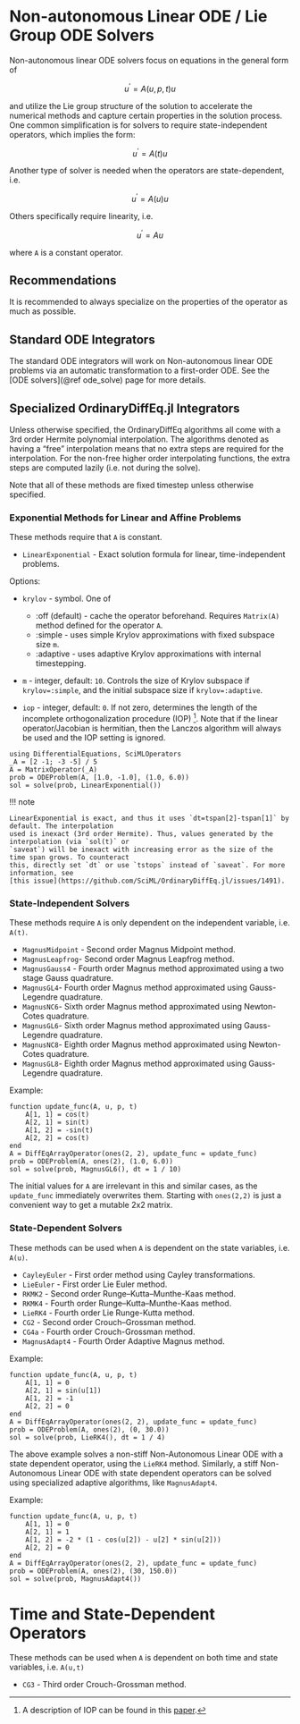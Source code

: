 # Non-autonomous Linear ODE / Lie Group ODE Solvers

Non-autonomous linear ODE solvers focus on equations in the general form of

```math
u^\prime = A(u,p,t)u
```

and utilize the Lie group structure of the solution to accelerate the numerical
methods and capture certain properties in the solution process. One common simplification
is for solvers to require state-independent operators, which implies the form:

```math
u^\prime = A(t)u
```

Another type of solver is needed when the operators are state-dependent, i.e.

```math
u^\prime = A(u)u
```

Others specifically require linearity, i.e.

```math
u^\prime = Au
```

where ``A`` is a constant operator.

## Recommendations

It is recommended to always specialize on the properties of the operator as much as possible.

## Standard ODE Integrators

The standard ODE integrators will work on Non-autonomous linear ODE problems via an
automatic transformation to a first-order ODE. See the [ODE solvers](@ref ode_solve)
page for more details.

## Specialized OrdinaryDiffEq.jl Integrators

Unless otherwise specified, the OrdinaryDiffEq algorithms all come with a
3rd order Hermite polynomial interpolation. The algorithms denoted as having a
“free” interpolation means that no extra steps are required for the
interpolation. For the non-free higher order interpolating functions, the extra
steps are computed lazily (i.e. not during the solve).

Note that all of these methods are fixed timestep unless otherwise specified.

### Exponential Methods for Linear and Affine Problems

These methods require that ``A`` is constant.

  - `LinearExponential` - Exact solution formula for linear, time-independent problems.

Options:

  - `krylov` - symbol. One of
    
      + :off (default) - cache the operator beforehand. Requires `Matrix(A)` method
        defined for the operator `A`.
      + :simple - uses simple Krylov approximations with fixed subspace size `m`.
      + :adaptive - uses adaptive Krylov approximations with internal timestepping.

  - `m` - integer, default: `10`. Controls the size of Krylov subspace if
    `krylov=:simple`, and the initial subspace size if `krylov=:adaptive`.
  - `iop` - integer, default: `0`. If not zero, determines the length of the incomplete
    orthogonalization procedure (IOP) [^1]. Note that if the linear operator/Jacobian is hermitian,
    then the Lanczos algorithm will always be used and the IOP setting is ignored.

```@example linear_ode
using DifferentialEquations, SciMLOperators
_A = [2 -1; -3 -5] / 5
A = MatrixOperator(_A)
prob = ODEProblem(A, [1.0, -1.0], (1.0, 6.0))
sol = solve(prob, LinearExponential())
```

!!! note
    
    LinearExponential is exact, and thus it uses `dt=tspan[2]-tspan[1]` by default. The interpolation
    used is inexact (3rd order Hermite). Thus, values generated by the interpolation (via `sol(t)` or
    `saveat`) will be inexact with increasing error as the size of the time span grows. To counteract
    this, directly set `dt` or use `tstops` instead of `saveat`. For more information, see
    [this issue](https://github.com/SciML/OrdinaryDiffEq.jl/issues/1491).

### State-Independent Solvers

These methods require ``A`` is only dependent on the independent variable, i.e. ``A(t)``.

  - `MagnusMidpoint` - Second order Magnus Midpoint method.
  - `MagnusLeapfrog`- Second order Magnus Leapfrog method.
  - `MagnusGauss4` - Fourth order Magnus method approximated using a two stage Gauss quadrature.
  - `MagnusGL4`- Fourth order Magnus method approximated using Gauss-Legendre quadrature.
  - `MagnusNC6`- Sixth order Magnus method approximated using Newton-Cotes quadrature.
  - `MagnusGL6`- Sixth order Magnus method approximated using Gauss-Legendre quadrature.
  - `MagnusNC8`- Eighth order Magnus method approximated using Newton-Cotes quadrature.
  - `MagnusGL8`- Eighth order Magnus method approximated using Gauss-Legendre quadrature.

Example:

```@example linear_ode
function update_func(A, u, p, t)
    A[1, 1] = cos(t)
    A[2, 1] = sin(t)
    A[1, 2] = -sin(t)
    A[2, 2] = cos(t)
end
A = DiffEqArrayOperator(ones(2, 2), update_func = update_func)
prob = ODEProblem(A, ones(2), (1.0, 6.0))
sol = solve(prob, MagnusGL6(), dt = 1 / 10)
```

The initial values for ``A`` are irrelevant in this and similar cases, as the `update_func` immediately overwrites them.
Starting with `ones(2,2)` is just a convenient way to get a mutable 2x2 matrix.

### State-Dependent Solvers

These methods can be used when ``A`` is dependent on the state variables, i.e. ``A(u)``.

  - `CayleyEuler` - First order method using Cayley transformations.
  - `LieEuler` - First order Lie Euler method.
  - `RKMK2` - Second order Runge–Kutta–Munthe-Kaas method.
  - `RKMK4` - Fourth order Runge–Kutta–Munthe-Kaas method.
  - `LieRK4` - Fourth order Lie Runge-Kutta method.
  - `CG2` - Second order Crouch–Grossman method.
  - `CG4a` - Fourth order Crouch-Grossman method.
  - `MagnusAdapt4` - Fourth Order Adaptive Magnus method.

Example:

```@example linear_ode
function update_func(A, u, p, t)
    A[1, 1] = 0
    A[2, 1] = sin(u[1])
    A[1, 2] = -1
    A[2, 2] = 0
end
A = DiffEqArrayOperator(ones(2, 2), update_func = update_func)
prob = ODEProblem(A, ones(2), (0, 30.0))
sol = solve(prob, LieRK4(), dt = 1 / 4)
```

The above example solves a non-stiff Non-Autonomous Linear ODE
with a state dependent operator, using the `LieRK4` method.
Similarly, a stiff Non-Autonomous Linear ODE with state dependent
operators can be solved using specialized adaptive algorithms, like `MagnusAdapt4`.

Example:

```@example linear_ode
function update_func(A, u, p, t)
    A[1, 1] = 0
    A[2, 1] = 1
    A[1, 2] = -2 * (1 - cos(u[2]) - u[2] * sin(u[2]))
    A[2, 2] = 0
end
A = DiffEqArrayOperator(ones(2, 2), update_func = update_func)
prob = ODEProblem(A, ones(2), (30, 150.0))
sol = solve(prob, MagnusAdapt4())
```

# Time and State-Dependent Operators

These methods can be used when ``A`` is dependent on both time and state variables, i.e. ``A(u,t)``

  - `CG3` - Third order Crouch-Grossman method.

[^1]: A description of IOP can be found in this [paper](https://doi.org/10.1016/j.jcp.2018.06.026).
